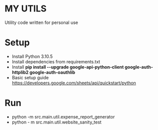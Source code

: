 # MY UTILS
Utility code written for personal use

# Setup
- Install Python 3.10.5
- Install dependencies from requirements.txt
- Install **pip install --upgrade google-api-python-client google-auth-httplib2 google-auth-oauthlib**
- Basic setup guide https://developers.google.com/sheets/api/quickstart/python

# Run
- python -m src.main.util.expense_report_generator
- python - m src.main.util.website_sanity_test
